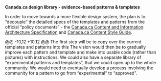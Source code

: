 **Canada.ca design library - evidence-based patterns &amp; templates**

In order to move towards a more flexible design system, the plan is to “decouple” the detailed specs of the templates and patterns from the official “policy documents” - the [Canada.ca Content and Information Architecture Specification](https://www.canada.ca/en/treasury-board-secretariat/services/government-communications/canada-content-information-architecture-specification.html) and [Canada.ca Content Style Guide](https://www.canada.ca/en/treasury-board-secretariat/services/government-communications/canada-content-style-guide.html).

@@ -10,12 +10,12 @@ The first step will be to copy over the current templates and patterns into this
The vision would then be to gradually improve each pattern and template and make into usable code (rather than pictures) with instructions. We could also have a separate library of “experimental patterns and templates”, that we could open up to the whole community. We would need to eventually develop a process involving the community for a pattern to go from “experimental” to “approved”. 
